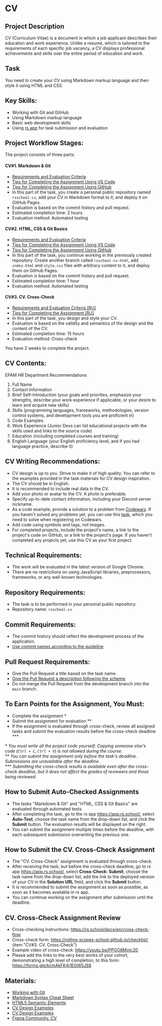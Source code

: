 # CV

## Project Description

CV (Curriculum Vitae) is a document in which a job applicant describes their education and work experience. Unlike a resume, which is tailored to the requirements of each specific job vacancy, a CV displays professional achievements and skills over the entire period of education and work.

## Task

You need to create your CV using Markdown markup language and then style it using HTML and CSS.

## Key Skills:

- Working with Git and GitHub
- Using Markdown markup language
- Basic web development skills
- Using [rs app](https://app.rs.school/) for task submission and evaluation

## Project Workflow Stages:

The project consists of three parts:

#### CV#1. Markdown & Git

- [Requirements and Evaluation Criteria](git-markdown.md)
- [Tips for Completing the Assignment Using VS Code](cv-hints.md)
- [Tips for Completing the Assignment Using GitHub](cv-github-hints.md)
- In this part of the task, you create a personal public repository named `rsschool-cv`, add your CV in Markdown format to it, and deploy it on GitHub Pages.
- Evaluation is based on the commit history and pull request.
- Estimated completion time: 2 hours
- Evaluation method: Automated testing

#### CV#2. HTML, CSS & Git Basics

- [Requirements and Evaluation Criteria](html-css-git.md)
- [Tips for Completing the Assignment Using VS Code](cv-hints.md)
- [Tips for Completing the Assignment Using GitHub](cv-github-hints.md)
- In this part of the task, you continue working in the previously created repository. Create another branch called `rsschool-cv-html`, add `index.html` and `style.css` files with arbitrary content to it, and deploy them on GitHub Pages.
- Evaluation is based on the commit history and pull request.
- Estimated completion time: 1 hour
- Evaluation method: Automated testing

#### CV#3. CV. Cross-Check

- [Requirements and Evaluation Criteria [RU]](../cv-stage0.md)
- [Tips for Completing the Assignment [RU]](../cv-stage0-hints.md)
- In this part of the task, you design and style your CV.
- Evaluation is based on the validity and semantics of the design and the content of the CV.
- Estimated completion time: 15 hours
- Evaluation method: Cross-check

You have 2 weeks to complete the project.

## CV Contents:

EPAM HR Department Recommendations

1. Full Name
2. Contact Information
3. Brief Self-Introduction (your goals and priorities, emphasize your strengths, describe your work experience if applicable, or your desire to learn and acquire new skills)
4. Skills (programming languages, frameworks, methodologies, version control systems, and development tools you are proficient in)
5. Code Examples
6. Work Experience (Junior Devs can list educational projects with the skills used and links to the source code)
7. Education (including completed courses and training)
8. English Language (your English proficiency level, and if you had language practice, describe it)

## CV Writing Recommendations:

- CV design is up to you. Strive to make it of high quality. You can refer to the examples provided in the task materials for CV design inspiration.
- The CV should be in English.
- It is recommended to include real data in the CV.
- Add your photo or avatar to the CV. A photo is preferable.
- Specify up-to-date contact information, including your Discord server nickname.
- As a code example, provide a solution to a problem from [Codewars](https://www.codewars.com/). If you haven't solved any problems yet, you can use this [task](https://www.codewars.com/kata/50654ddff44f800200000004/train/javascript), which you need to solve when registering on Codewars.
- Add code using symbols and tags, not images.
- For completed projects, include the project's name, a link to the project's code on GitHub, or a link to the project's page. If you haven't completed any projects yet, use this CV as your first project.

## Technical Requirements:

- The work will be evaluated in the latest version of Google Chrome.
- There are no restrictions on using JavaScript libraries, preprocessors, frameworks, or any well-known technologies.

## Repository Requirements:

- The task is to be performed in your personal public repository.
- Repository name: `rsschool-cv`

## Commit Requirements:

- The commit history should reflect the development process of the application.
- [Use commit names according to the guideline](https://rs.school/docs/en/git-convention)

## Pull Request Requirements:

- Give the Pull Request a title based on the task name.
- [Give the Pull Request a description following the scheme](https://rs.school/docs/en/pull-request-review-process#pull-request-requirements-pr)
- Do not merge the Pull Request from the development branch into the `main` branch.

## To Earn Points for the Assignment, You Must:

- Complete the assignment \*
- Submit the assignment for evaluation \*\*
- If the assignment is evaluated through cross-check, review all assigned tasks and submit the evaluation results before the cross-check deadline \*\*\*

\* _You must write all the project code yourself. Copying someone else's code (`Ctrl + C`, `Ctrl + V`) is not allowed during the course._  
\*\* _You can submit the assignment only before the task's deadline. Submissions are unavailable after the deadline._  
\*\*\* _Submitting the cross-check results is available even after the cross-check deadline, but it does not affect the grades of reviewers and those being reviewed._

## How to Submit Auto-Checked Assignments

- The tasks "Markdown & Git" and "HTML, CSS & Git Basics" are evaluated through automated tests.
- After completing the task, go to the rs app https://app.rs.school/, select **Auto-Test**, choose the task name from the drop-down list, and click the **Submit** button. The evaluation results will be displayed on the right.
- You can submit the assignment multiple times before the deadline, with each subsequent submission overwriting the previous one.

## How to Submit the CV. Cross-Check Assignment

- The "CV. Cross-Check" assignment is evaluated through cross-check.
- After receiving the task, but before the cross-check deadline, go to rs app https://app.rs.school/, select **Cross-Check: Submit**, choose the task name from the drop-down list, add the link to the deployed version of your CV in the **Solution URL** field, and click the **Submit** button.
- It is recommended to submit the assignment as soon as possible, as soon as it becomes available in rs app.
- You can continue working on the assignment after submission until the deadline.

## CV. Cross-Check Assignment Review

- Cross-checking instructions: https://rs.school/docs/en/cross-check-flow
- Cross-check form: https://rolling-scopes-school.github.io/checklist/ (item "CV#3. CV. Cross-Check")
- Example video of cross-check: https://youtu.be/PPGO8Mvtc20
- Please add the links to the very best works of your cohort, demonstrating a high level of completion, to this form: https://forms.gle/kcmAkFK4j1EGW5JS8

## Materials:

- [Working with Git](git.md)
- [Markdown Syntax Cheat Sheet](https://ydmitry.ru/blog/rukovodstvo-po-markdown-dlya-uproshcheniya-veb-razrabotki/)
- [HTML5 Semantic Elements](https://html5css.ru/html/html5_semantic_elements.php)
- [CV Design Examples](https://www.freepik.com/free-photos-vectors/cv-template)
- [CV Design Examples](https://www.canva.com/resumes/templates/)
- [Figma Community. CV](https://www.figma.com/community/search?resource_type=mixed&sort_by=relevancy&query=cv&editor_type=all&price=all&creators=all)
